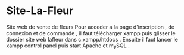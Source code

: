 # Site-La-Fleur
Site web de vente de fleurs
Pour acceder a la page d'inscription , de connexion et de commande , il faut télécharger xampp puis glisser le dossier site web lafleur dans c:xampp/htdocs . 
Ensuite il faut lancer le xampp control panel puis start Apache et mySQL .
